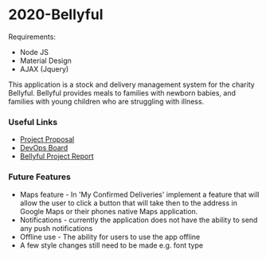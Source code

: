 # 2020-Bellyful

Requirements:
* Node JS
* Material Design
* AJAX (Jquery)


This application is a stock and delivery management system for the charity Bellyful. Bellyful provides meals to families with newborn babies, and families with young children who are struggling with illness.


### Useful Links
* [Project Proposal](https://docs.google.com/document/d/13kMRmdcePwWUsgeNUnyfkdxNzir2nmThAqoDnCvfNaU/edit?fbclid=IwAR2H16CFjuRQBgsCD3nNZoSld-VTMOsfbe3CyE3Slq9rkoLRTo3fV6An6qA)
* [DevOps Board](https://dev.azure.com/17316435/Bellyfull/_boards/board/t/Bellyfull%20Team/Issues)
* [Bellyful Project Report](https://masseyuni-my.sharepoint.com/:w:/g/personal/16468975_massey_ac_nz/Ee5QyL5eW6ROvRLSM31gaUIBZ5r0oFY1lNC7iziWsTppcQ?e=jPLJVY)


### Future Features
- Maps feature - In 'My Confirmed Deliveries' implement a feature that will allow the user to click a button that will take then to the address in Google Maps or their phones native Maps application.
- Notifications - currently the application does not have the ability to send any push notifications
- Offline use - The ability for users to use the app offline
- A few style changes still need to be made e.g. font type
